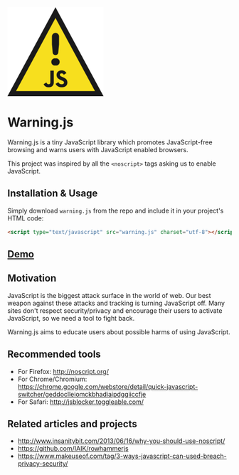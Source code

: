 <img src="docs/images/warningjs_logo.png" alt="Warning.js Logo" height="200">

# Warning.js



Warning.js is a tiny JavaScript library which promotes JavaScript-free browsing and warns users with JavaScript enabled browsers.

This project was inspired by all the `<noscript>` tags asking us to enable JavaScript.


## Installation & Usage

Simply download `warning.js` from the repo and include it in your project's HTML code:

```html
<script type="text/javascript" src="warning.js" charset="utf-8"></script>
```

## [Demo](https://asciimoo.github.io/warning.js/)


## Motivation

JavaScript is the biggest attack surface in the world of web. Our best weapon against these attacks and tracking is turning JavaScript off.
Many sites don't respect security/privacy and encourage their users to activate JavaScript, so we need a tool to fight back.

Warning.js aims to educate users about possible harms of using JavaScript.


## Recommended tools

 - For Firefox: http://noscript.org/
 - For Chrome/Chromium: https://chrome.google.com/webstore/detail/quick-javascript-switcher/geddoclleiomckbhadiaipdggiiccfje
 - For Safari: http://jsblocker.toggleable.com/


## Related articles and projects

 - http://www.insanitybit.com/2013/06/16/why-you-should-use-noscript/
 - https://github.com/IAIK/rowhammerjs
 - https://www.makeuseof.com/tag/3-ways-javascript-can-used-breach-privacy-security/
